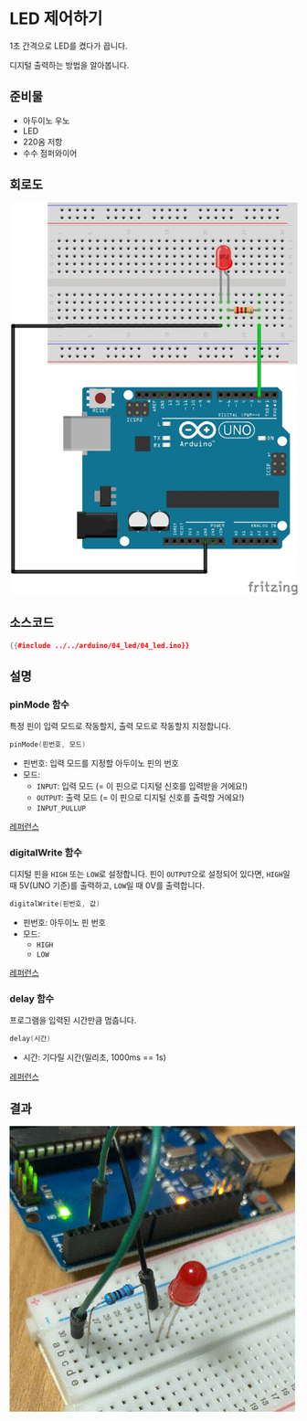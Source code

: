 # LED 제어하기

1초 간격으로 LED를 켰다가 끕니다.

디지털 출력하는 방법을 알아봅니다.

## 준비물
- 아두이노 우노
- LED
- 220옴 저항
- 수수 점퍼와이어

## 회로도
![](images/04_led_circuit.jpg)

## 소스코드
```cpp
{{#include ../../arduino/04_led/04_led.ino}}
```

## 설명

### pinMode 함수
특정 핀이 입력 모드로 작동할지, 출력 모드로 작동할지 지정합니다.
```cpp
pinMode(핀번호, 모드)
```
- 핀번호: 입력 모드를 지정할 아두이노 핀의 번호
- 모드:
  - `INPUT`: 입력 모드 (= 이 핀으로 디지털 신호를 입력받을 거에요!)
  - `OUTPUT`: 출력 모드 (= 이 핀으로 디지털 신호를 출력할 거에요!)
  - `INPUT_PULLUP`

[레퍼런스](https://www.arduino.cc/reference/en/language/functions/digital-io/pinmode/)

### digitalWrite 함수
디지털 핀을 `HIGH` 또는 `LOW`로 설정합니다.
핀이 `OUTPUT`으로 설정되어 있다면, `HIGH`일 때 5V(UNO 기준)를 출력하고, `LOW`일 때 0V를 출력합니다.

```cpp
digitalWrite(핀번호, 값)
```
- 핀번호: 아두이노 핀 번호
- 모드:
  - `HIGH`
  - `LOW`

[레퍼런스](https://www.arduino.cc/reference/en/language/functions/digital-io/digitalwrite/)

### delay 함수
프로그램을 입력된 시간만큼 멈춥니다.

```cpp
delay(시간)
```
- 시간: 기다릴 시간(밀리초, 1000ms == 1s)

[레퍼런스](https://www.arduino.cc/reference/en/language/functions/time/delay/)

## 결과
![](images/04_result.gif)